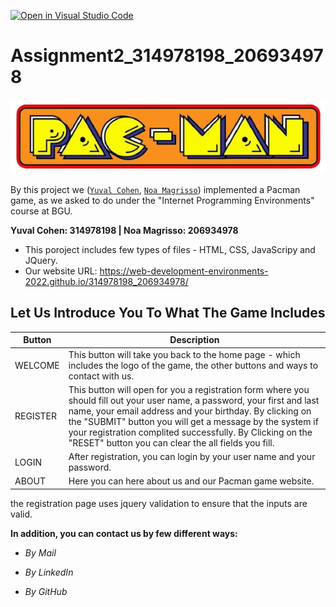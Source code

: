 [![Open in Visual Studio Code](https://classroom.github.com/assets/open-in-vscode-c66648af7eb3fe8bc4f294546bfd86ef473780cde1dea487d3c4ff354943c9ae.svg)](https://classroom.github.com/online_ide?assignment_repo_id=7777679&assignment_repo_type=AssignmentRepo)
# Assignment2_314978198_206934978


![This is an image](https://github.com/Web-Development-Environments-2022/314978198_206934978/blob/main/media/images/PacMan.png)


By this project we ([`Yuval Cohen`](https://github.com/yuvalCohen/), [`Noa Magrisso`](https://github.com/NoaMagrisso)) implemented a Pacman game, as we asked to do under the "Internet Programming Environments" course at BGU.

**Yuval Cohen: 314978198 | Noa Magrisso: 206934978**

* This poroject includes few types of files - HTML, CSS, JavaScripy and JQuery.
* Our website URL: https://web-development-environments-2022.github.io/314978198_206934978/




## Let Us Introduce You To What The Game Includes

| Button | Description |
| --- | --- |
| WELCOME | This button will take you back to the home page - which includes the logo of the game, the other buttons and ways to contact with us. |
| REGISTER | This button will open for you a registration form where you should fill out your user name, a password, your first and last name, your email address and your birthday. By clicking on the "SUBMIT" button you will get a message by the system if your registration complited successfully. By Clicking on the "RESET" button you can clear the all fields you fill. |
| LOGIN | After registration, you can login by your user name and your password. |
| ABOUT | Here you can here about us and our Pacman game website. |

the registration page uses jquery validation to ensure that the inputs are valid.

**In addition, you can contact us by few different ways:**

* *By Mail*

* *By LinkedIn* 

* *By GitHub*

